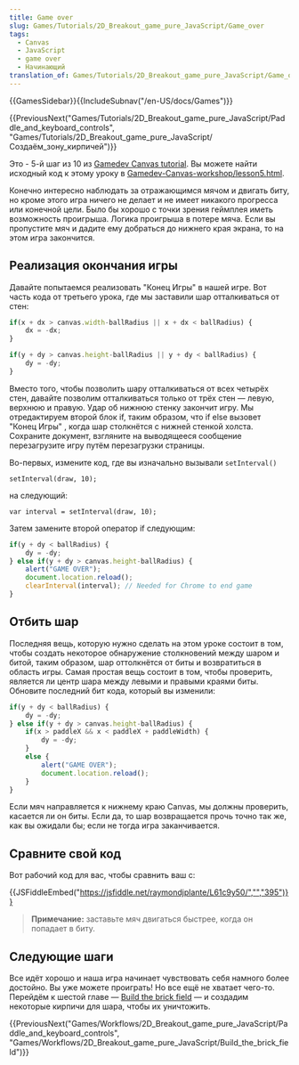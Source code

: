 ```yaml
---
title: Game over
slug: Games/Tutorials/2D_Breakout_game_pure_JavaScript/Game_over
tags:
  - Canvas
  - JavaScript
  - game over
  - Начинающий
translation_of: Games/Tutorials/2D_Breakout_game_pure_JavaScript/Game_over
---
```


{{GamesSidebar}}{{IncludeSubnav("/en-US/docs/Games")}}

{{PreviousNext("Games/Tutorials/2D_Breakout_game_pure_JavaScript/Paddle_and_keyboard_controls", "Games/Tutorials/2D_Breakout_game_pure_JavaScript/Создаём_зону_кирпичей")}}

Это - 5-й шаг из 10 из [Gamedev Canvas tutorial](/ru/docs/Games/Workflows/Breakout_game_from_scratch). Вы можете найти исходный код к этому уроку в [Gamedev-Canvas-workshop/lesson5.html](https://github.com/end3r/Gamedev-Canvas-workshop/blob/gh-pages/lesson05.html).

Конечно интересно наблюдать за отражающимся мячом и двигать биту, но кроме этого игра ничего не делает и не имеет никакого прогресса или конечной цели. Было бы хорошо с точки зрения геймплея иметь возможность проигрыша. Логика проигрыша в потере мяча. Если вы пропустите мяч и дадите ему добраться до нижнего края экрана, то на этом игра закончится.

## Реализация окончания игры

Давайте попытаемся реализовать "Конец Игры" в нашей игре. Вот часть кода от третьего урока, где мы заставили шар отталкиваться от стен:

```js
if(x + dx > canvas.width-ballRadius || x + dx < ballRadius) {
    dx = -dx;
}

if(y + dy > canvas.height-ballRadius || y + dy < ballRadius) {
    dy = -dy;
}
```

Вместо того, чтобы позволить шару отталкиваться от всех четырёх стен, давайте позволим отталкиваться только от трёх стен — левую, верхнюю и правую. Удар об нижнюю стенку закончит игру. Мы отредактируем второй блок if, таким образом, что if else вызовет "Конец Игры" , когда шар столкнётся с нижней стенкой холста. Сохраните документ, взгляните на выводящееся сообщение перезагрузите игру путём перезагрузки страницы.

Во-первых, измените код, где вы изначально вызывали `setInterval()`

```
setInterval(draw, 10);
```

на следующий:

```
var interval = setInterval(draw, 10);
```

Затем замените второй оператор if следующим:

```js
if(y + dy < ballRadius) {
    dy = -dy;
} else if(y + dy > canvas.height-ballRadius) {
    alert("GAME OVER");
    document.location.reload();
    clearInterval(interval); // Needed for Chrome to end game
}
```

## Отбить шар

Последняя вещь, которую нужно сделать на этом уроке состоит в том, чтобы создать некоторое обнаружение столкновений между шаром и битой, таким образом, шар оттолкнётся от биты и возвратиться в область игры. Самая простая вещь состоит в том, чтобы проверить, является ли центр шара между левыми и правыми краями биты. Обновите последний бит кода, который вы изменили:

```js
if(y + dy < ballRadius) {
    dy = -dy;
} else if(y + dy > canvas.height-ballRadius) {
    if(x > paddleX && x < paddleX + paddleWidth) {
        dy = -dy;
    }
    else {
        alert("GAME OVER");
        document.location.reload();
    }
}
```

Если мяч направляется к нижнему краю Canvas, мы должны проверить, касается ли он биты. Если да, то шар возвращается прочь точно так же, как вы ожидали бы; если не тогда игра заканчивается.

## Сравните свой код

Вот рабочий код для вас, чтобы сравнить ваш с:

{{JSFiddleEmbed("https://jsfiddle.net/raymondjplante/L61c9y50/","","395")}}

> **Примечание:** заставьте мяч двигаться быстрее, когда он попадает в биту.

## Следующие шаги

Все идёт хорошо и наша игра начинает чувствовать себя намного более достойно. Вы уже можете проиграть! Но все ещё не хватает чего-то. Перейдём к шестой главе — [Build the brick field](/ru/docs/Games/Workflows/Breakout_game_from_scratch/Build_the_brick_field) — и создадим некоторые кирпичи для шара, чтобы их уничтожить.

{{PreviousNext("Games/Workflows/2D_Breakout_game_pure_JavaScript/Paddle_and_keyboard_controls", "Games/Workflows/2D_Breakout_game_pure_JavaScript/Build_the_brick_field")}}
